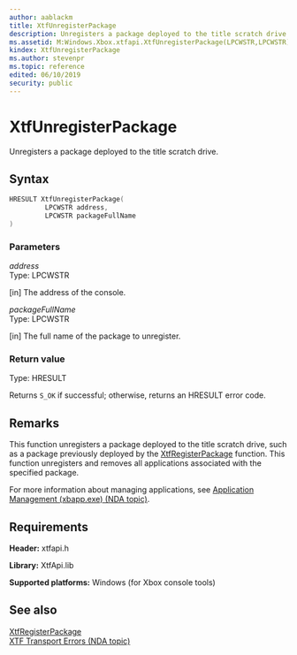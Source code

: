 ```yaml
---
author: aablackm
title: XtfUnregisterPackage
description: Unregisters a package deployed to the title scratch drive.
ms.assetid: M:Windows.Xbox.xtfapi.XtfUnregisterPackage(LPCWSTR,LPCWSTR)
kindex: XtfUnregisterPackage
ms.author: stevenpr
ms.topic: reference
edited: 06/10/2019
security: public
---
```


# XtfUnregisterPackage
  
Unregisters a package deployed to the title scratch drive.  
  
<a id="syntaxSection"></a>
  
## Syntax
  
```cpp
HRESULT XtfUnregisterPackage(
         LPCWSTR address,
         LPCWSTR packageFullName
)  
```
  
<a id="parametersSection"></a>
  
### Parameters  
  
*address*  
Type: LPCWSTR  
  
\[in\] The address of the console.  
  
*packageFullName*  
Type: LPCWSTR  
  
\[in\] The full name of the package to unregister.  
  
<a id="retvalSection"></a>
  
### Return value
  
Type: HRESULT  
  
Returns `S_OK` if successful; otherwise, returns an HRESULT error code.  
  
<a id="remarksSection"></a>
  
## Remarks
  
This function unregisters a package deployed to the title scratch drive, such as a package previously deployed by the [XtfRegisterPackage](xtfregisterpackage-xtfapi-xbox-windows-m.md) function. This function unregisters and removes all applications associated with the specified package.  
  
For more information about managing applications, see [Application Management (xbapp.exe) (NDA topic)](../../../../../tools-console/xbox-tools-and-apis/commandlinetools/xbapp.md).  
  
<a id="requirementsSection"></a>
  
## Requirements
  
**Header:** xtfapi.h  
  
**Library:** XtfApi.lib  
  
**Supported platforms:** Windows (for Xbox console tools)  
  
## See also  
  
[XtfRegisterPackage](xtfregisterpackage-xtfapi-xbox-windows-m.md)  
[XTF Transport Errors (NDA topic)](../../../../../tools-console/xbox-tools-and-apis/commandlinetools/xtf-transport-errors.md)  
  